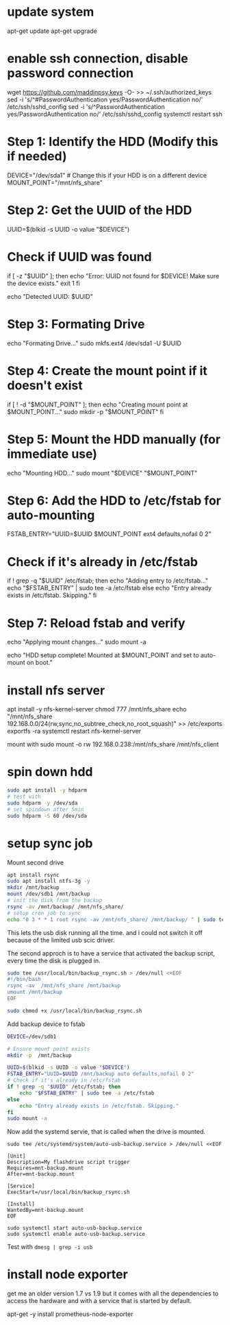 # update system
apt-get update
apt-get upgrade

# enable ssh connection, disable password connection
wget https://github.com/maddinpsy.keys -O- >> ~/.ssh/authorized_keys
sed -i 's/^#PasswordAuthentication yes/PasswordAuthentication no/' /etc/ssh/sshd_config
sed -i 's/^PasswordAuthentication yes/PasswordAuthentication no/' /etc/ssh/sshd_config
systemctl restart ssh

# Step 1: Identify the HDD (Modify this if needed)
DEVICE="/dev/sda1"  # Change this if your HDD is on a different device
MOUNT_POINT="/mnt/nfs_share"

# Step 2: Get the UUID of the HDD
UUID=$(blkid -s UUID -o value "$DEVICE")

# Check if UUID was found
if [ -z "$UUID" ]; then
    echo "Error: UUID not found for $DEVICE! Make sure the device exists."
    exit 1
fi

echo "Detected UUID: $UUID"

# Step 3: Formating Drive
echo "Formating Drive..."
sudo mkfs.ext4 /dev/sda1 -U $UUID

# Step 4: Create the mount point if it doesn't exist
if [ ! -d "$MOUNT_POINT" ]; then
    echo "Creating mount point at $MOUNT_POINT..."
    sudo mkdir -p "$MOUNT_POINT"
fi

# Step 5: Mount the HDD manually (for immediate use)
echo "Mounting HDD..."
sudo mount "$DEVICE" "$MOUNT_POINT"

# Step 6: Add the HDD to /etc/fstab for auto-mounting
FSTAB_ENTRY="UUID=$UUID $MOUNT_POINT ext4 defaults,nofail 0 2"

# Check if it's already in /etc/fstab
if ! grep -q "$UUID" /etc/fstab; then
    echo "Adding entry to /etc/fstab..."
    echo "$FSTAB_ENTRY" | sudo tee -a /etc/fstab
else
    echo "Entry already exists in /etc/fstab. Skipping."
fi

# Step 7: Reload fstab and verify
echo "Applying mount changes..."
sudo mount -a

echo "HDD setup complete! Mounted at $MOUNT_POINT and set to auto-mount on boot."


# install nfs server
apt install -y nfs-kernel-server
chmod 777 /mnt/nfs_share
echo "/mnt/nfs_share 192.168.0.0/24(rw,sync,no_subtree_check,no_root_squash)" >> /etc/exports
exportfs -ra
systemctl restart nfs-kernel-server

mount with
sudo mount -o rw 192.168.0.238:/mnt/nfs_share /mnt/nfs_client

# spin down hdd
```bash
sudo apt install -y hdparm
# test with
sudo hdparm -y /dev/sda
# set spindown after 5min
sudo hdparm -S 60 /dev/sda
```

# setup sync job
Mount second drive
```bash
apt install rsync
sudo apt install ntfs-3g -y
mkdir /mnt/backup
mount /dev/sdb1 /mnt/backup
# init the disk from the backup
rsync -av /mnt/backup/ /mnt/nfs_share/
# setup cron job to sync
echo "0 3 * * 1 root rsync -av /mnt/nfs_share/ /mnt/backup/ " | sudo tee -a /etc/crontab > /dev/null
```
This lets the usb disk running all the time. and i could not switch it off because of the limited usb scic driver.

The second approch is to have a service that activated the backup script, every time the disk is plugged in.
```bash
sudo tee /usr/local/bin/backup_rsync.sh > /dev/null <<EOF
#!/bin/bash
rsync -av  /mnt/nfs_share /mnt/backup
umount /mnt/backup
EOF

sudo chmod +x /usr/local/bin/backup_rsync.sh
```
Add backup device to fstab
```bash
DEVICE=/dev/sdb1

# Ensure mount point exists
mkdir -p  /mnt/backup

UUID=$(blkid -s UUID -o value "$DEVICE")
FSTAB_ENTRY="UUID=$UUID /mnt/backup auto defaults,nofail 0 2"
# Check if it's already in /etc/fstab
if ! grep -q "$UUID" /etc/fstab; then
    echo "$FSTAB_ENTRY" | sudo tee -a /etc/fstab
else
    echo "Entry already exists in /etc/fstab. Skipping."
fi
sudo mount -a
```

Now add the systemd servie, that is called when the drive is mounted.
```
sudo tee /etc/systemd/system/auto-usb-backup.service > /dev/null <<EOF

[Unit]
Description=My flashdrive script trigger
Requires=mnt-backup.mount
After=mnt-backup.mount

[Service]
ExecStart=/usr/local/bin/backup_rsync.sh 

[Install]
WantedBy=mnt-backup.mount
EOF

sudo systemctl start auto-usb-backup.service
sudo systemctl enable auto-usb-backup.service
```
Test with 
`dmesg | grep -i usb`


# install node exporter
get me an older version 1.7 vs 1.9 but it comes with all the dependencies to access the hardware and with a service that is started by default.

apt-get -y install prometheus-node-exporter
